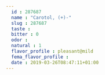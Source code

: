 ```yaml
---
  id : 287687
  name : "Carotol, (+)-"
  slug : 287687
  taste : 
  bitter : 0
  odor : 
  natural : 1
  flavor_profile : pleasant@mild
  fema_flavor_profile : 
  date : 2019-03-26T08:47:11+01:00
---
```



